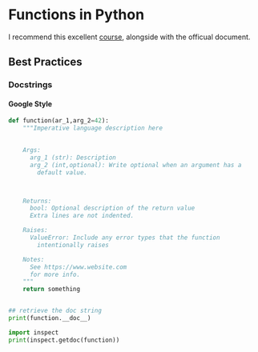 # Functions in Python
I recommend this excellent [course](https://campus.datacamp.com/courses/writing-efficient-code-with-pandas/), alongside with the officual document.

## Best Practices

### Docstrings

#### Google Style

```python
def function(ar_1,arg_2=42):
    """Imperative language description here
    

    Args:
      arg_1 (str): Description
      arg_2 (int,optional): Write optional when an argument has a 
        default value.



    Returns:
      bool: Optional description of the return value
      Extra lines are not indented.

    Raises:
      ValueError: Include any error types that the function 
        intentionally raises

    Notes:
      See https://www.website.com
      for more info.
    """
    return something


## retrieve the doc string
print(function.__doc__)

import inspect
print(inspect.getdoc(function))

```


